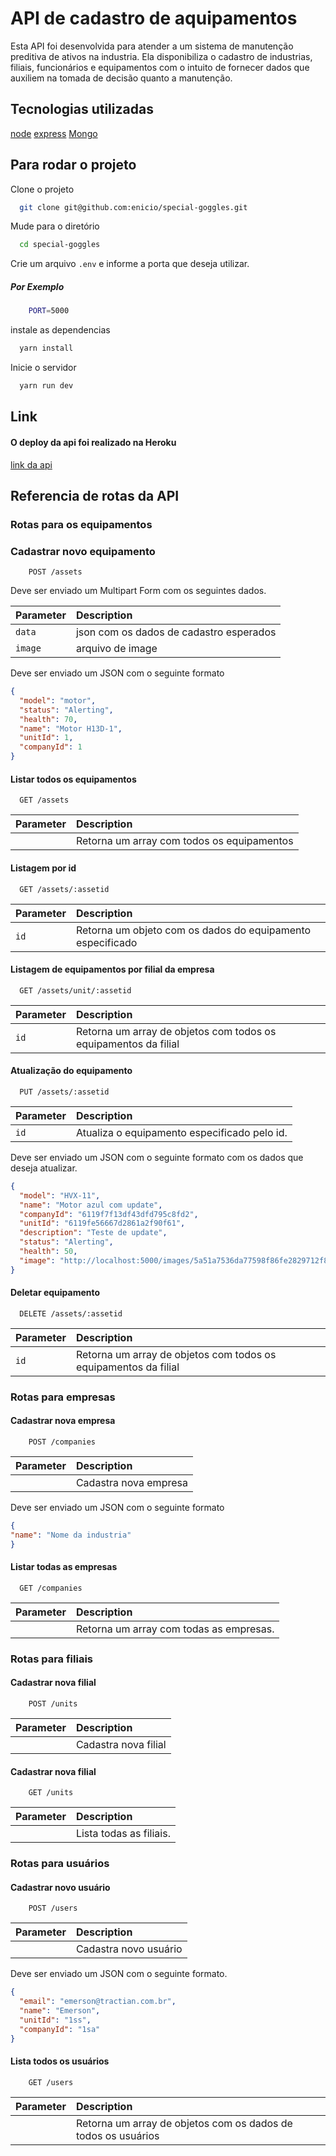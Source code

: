 
# API de cadastro de aquipamentos

Esta API foi desenvolvida para atender a um sistema de manutenção preditiva de ativos na industria.
Ela disponibiliza o cadastro de industrias, filiais, funcionários e equipamentos com o intuito de fornecer dados que auxiliem na tomada de decisão quanto a manutenção.

## Tecnologias utilizadas

[node](https://nodejs.org/en/)
[express](https://expressjs.com/)
[Mongo](https://www.mongodb.com/pt-br)

## Para rodar o projeto

Clone o projeto

```bash
  git clone git@github.com:enicio/special-goggles.git
```

Mude para o diretório

```bash
  cd special-goggles
```

Crie um arquivo `.env` e informe a porta que deseja utilizar.

##### Por Exemplo
``` bash
    PORT=5000
```

instale as dependencias

```bash
  yarn install
```

Inicie o servidor

```bash
  yarn run dev
```


## Link
#### O deploy da api foi realizado na Heroku

[link da api](https://aipsi.herokuapp.com/)

## Referencia de rotas da API

### Rotas para os equipamentos

### Cadastrar novo equipamento
```http
    POST /assets
```
Deve ser enviado um Multipart Form com os seguintes dados.

| Parameter | Description                       |
| :-------- | :-------------------------------- |
|  `data`   |  json com os dados de cadastro esperados |
|  `image`   |  arquivo de image |

Deve ser enviado um JSON com o seguinte formato

```json
{
  "model": "motor",
  "status": "Alerting",
  "health": 70,
  "name": "Motor H13D-1",
  "unitId": 1,
  "companyId": 1
}
```

#### Listar todos os equipamentos

```http
  GET /assets
```

| Parameter | Description                       |
| :-------- |  :-------------------------------- |
|           |  Retorna um array com todos os equipamentos |


#### Listagem por id

```http
  GET /assets/:assetid
```

| Parameter | Description                       |
| :-------- |:-------------------------------- |
|    `id`    | Retorna um objeto com os dados do equipamento especificado   |

#### Listagem de equipamentos por filial da empresa

```http
  GET /assets/unit/:assetid
```

| Parameter | Description                       |
| :-------- |:-------------------------------- |
|    `id`    | Retorna um array de objetos com todos os equipamentos da filial  |

#### Atualização do equipamento

```http
  PUT /assets/:assetid
```

| Parameter | Description                       |
| :-------- |:-------------------------------- |
|    `id`    | Atualiza o equipamento especificado pelo id. | 

Deve ser enviado um JSON com o seguinte formato com os dados que deseja atualizar.


```json
{
  "model": "HVX-11",
  "name": "Motor azul com update",
  "companyId": "6119f7f13df43dfd795c8fd2",
  "unitId": "6119fe56667d2861a2f90f61",
  "description": "Teste de update",
  "status": "Alerting",
  "health": 50,
  "image": "http://localhost:5000/images/5a51a7536da77598f86fe2829712f836-motor-1.jpeg"
}
```

#### Deletar equipamento

```http
  DELETE /assets/:assetid
```

| Parameter | Description                       |
| :-------- |:-------------------------------- |
|    `id`    | Retorna um array de objetos com todos os equipamentos da filial  |

### Rotas para empresas


#### Cadastrar nova empresa
```http
    POST /companies
```

| Parameter | Description                       |
| :-------- | :-------------------------------- |
|     |  Cadastra nova empresa |


Deve ser enviado um JSON com o seguinte formato

```json
{
"name": "Nome da industria"
}
```
#### Listar todas as  empresas

```http
  GET /companies
```

| Parameter | Description                       |
| :-------- |  :-------------------------------- |
|           |  Retorna um array com todas as empresas. |

### Rotas para filiais

#### Cadastrar nova filial
```http
    POST /units
```

| Parameter | Description                       |
| :-------- | :-------------------------------- |
|     |  Cadastra nova filial |

#### Cadastrar nova filial
```http
    GET /units
```

| Parameter | Description                       |
| :-------- | :-------------------------------- |
|     |  Lista todas as filiais. |

### Rotas para usuários

#### Cadastrar novo usuário

```http
    POST /users
```
| Parameter | Description                       |
| :-------- | :-------------------------------- |
|     |  Cadastra novo usuário |

Deve ser enviado um JSON com o seguinte formato.


```json
{
  "email": "emerson@tractian.com.br",
  "name": "Emerson",
  "unitId": "1ss",
  "companyId": "1sa"
}
```

#### Lista todos os usuários

```http
    GET /users
```
| Parameter | Description                       |
| :-------- | :-------------------------------- |
|     |  Retorna um array de objetos com os dados de todos os usuários |
 
